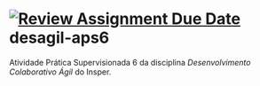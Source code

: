[![Review Assignment Due Date](https://classroom.github.com/assets/deadline-readme-button-22041afd0340ce965d47ae6ef1cefeee28c7c493a6346c4f15d667ab976d596c.svg)](https://classroom.github.com/a/yf4g9Z_9)
desagil-aps6
============

Atividade Prática Supervisionada 6 da disciplina *Desenvolvimento Colaborativo
Ágil* do Insper.
